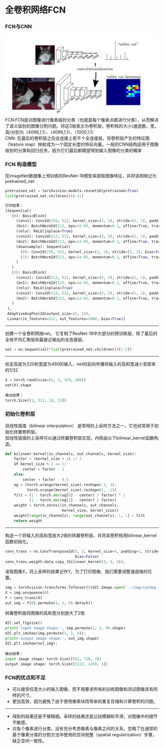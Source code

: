 # 全卷积网络FCN

### FCN与CNN

![](.全卷积网络_images/0000f84b.png)
FCN:FCN是对图像进行像素级的分类（也就是每个像素点都进行分类），从而解决了语义级别的图像分割问题。将这3层表示为卷积层，卷积核的大小(通道数，宽，高)分别为（4096,1,1）、（4096,1,1）、（1000,1,1）  
CNN: 在最后的卷积层之后会连接上若干个全连接层，将卷积层产生的特征图（feature map）映射成为一个固定长度的特征向量。一般的CNN结构适用于图像级别的分类和回归任务，因为它们最后都期望得到输入图像的分类的概率

### FCN 构造模型
在ImageNet数据集上预训练的ResNet-18模型来提取图像特征，并将该网络记为pretrained_net
```python
pretrained_net = torchvision.models.resnet18(pretrained=True)
list(pretrained_net.children())[-3:]
```
```python
打印结果：
[Sequential(
   (0): BasicBlock(
     (conv1): Conv2d(256, 512, kernel_size=(3, 3), stride=(2, 2), padding=(1, 1), bias=False)
     (bn1): BatchNorm2d(512, eps=1e-05, momentum=0.1, affine=True, track_running_stats=True)
     (relu): ReLU(inplace=True)
     (conv2): Conv2d(512, 512, kernel_size=(3, 3), stride=(1, 1), padding=(1, 1), bias=False)
     (bn2): BatchNorm2d(512, eps=1e-05, momentum=0.1, affine=True, track_running_stats=True)
     (downsample): Sequential(
       (0): Conv2d(256, 512, kernel_size=(1, 1), stride=(2, 2), bias=False)
       (1): BatchNorm2d(512, eps=1e-05, momentum=0.1, affine=True, track_running_stats=True)
     )
   )
   (1): BasicBlock(
     (conv1): Conv2d(512, 512, kernel_size=(3, 3), stride=(1, 1), padding=(1, 1), bias=False)
     (bn1): BatchNorm2d(512, eps=1e-05, momentum=0.1, affine=True, track_running_stats=True)
     (relu): ReLU(inplace=True)
     (conv2): Conv2d(512, 512, kernel_size=(3, 3), stride=(1, 1), padding=(1, 1), bias=False)
     (bn2): BatchNorm2d(512, eps=1e-05, momentum=0.1, affine=True, track_running_stats=True)
   )
 ),
 AdaptiveAvgPool2d(output_size=(1, 1)),
 Linear(in_features=512, out_features=1000, bias=True)]
```
---
创建一个全卷积网络net。 它复制了ResNet-18中大部分的预训练层，除了最后的全局平均汇聚层和最接近输出的全连接层。
```python
net = nn.Sequential(*list(pretrained_net.children())[:-2])
```
---
给定高度为320和宽度为480的输入，net的前向传播将输入的高和宽减小至原来的1/32
```python
X = torch.rand(size=(1, 3, 320, 480))
net(X).shape

输出结果：
torch.Size([1, 512, 10, 15])
```
### 初始化卷积层
双线性插值（bilinear interpolation） 是常用的上采样方法之一，它也经常用于初始化转置卷积层。  
双线性插值的上采样可以通过转置卷积层实现，内核由以下bilinear_kernel函数构造。
```python
def bilinear_kernel(in_channels, out_channels, kernel_size):
    factor = (kernel_size + 1) // 2
    if kernel_size % 2 == 1:
        center = factor - 1
    else:
        center = factor - 0.5
    og = (torch.arange(kernel_size).reshape(-1, 1),
          torch.arange(kernel_size).reshape(1, -1))
    filt = (1 - torch.abs(og[0] - center) / factor) * \
           (1 - torch.abs(og[1] - center) / factor)
    weight = torch.zeros((in_channels, out_channels,
                          kernel_size, kernel_size))
    weight[range(in_channels), range(out_channels), :, :] = filt
    return weight
```
---
构造一个将输入的高和宽放大2倍的转置卷积层，并将其卷积核用bilinear_kernel函数初始化。
```python
conv_trans = nn.ConvTranspose2d(3, 3, kernel_size=4, padding=1, stride=2,
                                bias=False)
conv_trans.weight.data.copy_(bilinear_kernel(3, 3, 4));
```

读取图像X，将上采样的结果记作Y。为了打印图像，我们需要调整通道维的位置。
```python
img = torchvision.transforms.ToTensor()(d2l.Image.open('../img/catdog.jpg'))
X = img.unsqueeze(0)
Y = conv_trans(X)
out_img = Y[0].permute(1, 2, 0).detach()
```

转置卷积层将图像的高和宽分别放大了2倍
```python
d2l.set_figsize()
print('input image shape:', img.permute(1, 2, 0).shape)
d2l.plt.imshow(img.permute(1, 2, 0));
print('output image shape:', out_img.shape)
d2l.plt.imshow(out_img);

输出结果：
input image shape: torch.Size([561, 728, 3])
output image shape: torch.Size([1122, 1456, 3])
```

### FCN的优点和不足
* 可以接受任意大小的输入图像，而不用要求所有的训练图像和测试图像具有同样的尺寸。
* 更加高效，因为避免了由于使用像素块而带来的重复存储和计算卷积的问题。
---
* 得到的结果还是不够精细。采样的结果还是比较模糊和平滑，对图像中的细节不敏感。
* 对各个像素进行分类，没有充分考虑像素与像素之间的关系，忽略了在通常的基于像素分类的分割方法中使用的空间规整（spatial regularization）步骤，缺乏空间一致性。

